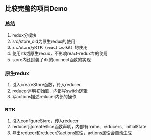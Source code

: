 ## 比较完整的项目Demo

### 总结

1. redux分模块
1. src/store_old为原生redux的使用
1. src/store为RTK（react toolkit）的使用
1. 使用rtk或原生redux，不影响react-redux库的使用
1. store内还封装了rtk的connect函数的实现

### 原生redux

1. 引入createStore函数，传入reducer
2. reducer声明初始值，内部写switch逻辑
3. 写actions描述reducer内部的操作

### RTK

1. 引入configureStore，传入reducer
2. reducer用createSlice函数声明，内部有name、reducers、initialState
3. 导出reducer和reducer的actions属性，actions属性会自动生成

